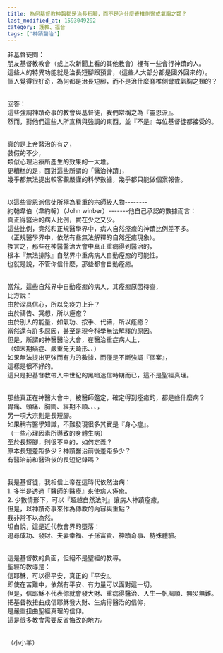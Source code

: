 ```yaml
---
title: 為何基督教神醫都是治長短腳，而不是治什麼脊椎側彎或氣胸之類？
last_modified_at: 1593049292
category: 護教、福音
tags: ['神蹟醫治']
---
```


<p>非基督徒問：<br>
朋友基督教教會（或上次新聞上看的其他教會）裡有一些會行神蹟的人。<br>
這些人的特異功能就是治長短腳跟預言，（這些人大部分都是國外回來的）。<br>
個人覺得很好奇，為何都是治長短腳，而不是治什麼脊椎側彎或氣胸之類的？</p>

<p><br>
回答：<br>
這些強調神蹟奇事的教會與基督徒，我們常稱之為『靈恩派』。<br>
然而，對他們這些人所宣稱與強調的東西，並『不是』每位基督徒都接受的。</p>

<p><br>
真的是上帝醫治的有之，<br>
裝假的不少，<br>
類似心理治療所產生的效果的一大堆。<br>
更糟糕的是，面對這些所謂的「醫治神蹟」，<br>
幾乎都無法提出較客觀嚴謹的科學數據，幾乎都只能做個案報告。</p>

<p><br>
以這些靈恩派信徒所極為看重的宗師級人物--------<br>
約翰韋伯（韋約翰）（John winber）-------他自己承認的數據而言：<br>
真正得醫治的病人比例，實在少之又少。<br>
這些比例，竟然和正規醫學界中，病人自然痊癒的神蹟比例差不多。<br>
（正規醫學界中，依然有些無法解釋的自然痊癒現象）。<br>
換言之，那些在神醫醫治大會中真正重病得到醫治的，<br>
根本『無法排除』自然界中重病病人自動痊癒的可能性。<br>
也就是說，不管你信什麼，那些都會自動痊癒。</p>

<p><br>
當然，這些自然界中自動痊癒的病人，其痊癒原因待查，<br>
比方說：<br>
由於深具信心，所以免疫力上升？<br>
由於禱告、冥想，所以痊癒？<br>
由於別人的能量，如氣功、按手、代禱，所以痊癒？<br>
當然還有許多原因，甚至是現今科學無法解釋的原因。<br>
但是，所謂的神醫醫治大會，在醫治重症病人上，<br>
（如末期癌症、嚴重先天畸形、、）<br>
如果無法提出更強而有力的數據，而僅是不斷強調『個案』，<br>
這樣是很不好的。<br>
這只是把基督教帶入中世紀的黑暗迷信時期而已，這不是聖經真理。</p>

<p><br>
那些真正在神醫大會中，被醫師鑑定，確定得到痊癒的，都是些什麼病？<br>
胃痛、頭痛、胸悶、經期不順、、、，<br>
另一項大宗則是長短腳。<br>
如果稍有醫學知識，不難發現很多其實是『身心症』。<br>
（一些心理因素所導致的身體生病）<br>
至於長短腳，則很不幸的，如何定義？<br>
原本長短差距多少？神蹟醫治前後差距多少？<br>
有醫治前和醫治後的長短紀錄嗎？</p>

<p><br>
我是基督徒，我相信上帝在這時代依然治病：<br>
1. 多半是透過『醫師的醫療』來使病人痊癒。<br>
2. 少數情形下，可以『超越自然法則』讓病人神蹟痊癒。<br>
但是，以神蹟奇事來作為傳教的內容與重點？<br>
我非常不以為然。<br>
坦白說，這是近代教會界的墮落：<br>
追尋成功、發財、夫妻幸福、子孫富貴、神蹟奇事、特殊體驗。</p>

<p><br>
這是基督教的負面，但絕不是聖經的教導。<br>
聖經的教導是：<br>
信耶穌，可以得平安，真正的『平安』。<br>
即使在苦難中，依然有平安、有力量可以面對這一切。<br>
但是，信耶穌不代表你就會發大財、重病得醫治、人生一帆風順、無災無難。<br>
把基督教扭曲成信耶穌發大財、生病得醫治的信仰，<br>
是嚴重扭曲聖經真理的信仰。<br>
這是很多教會需要反省悔改的地方。</p>

<p><br>
（小小羊）</p>



